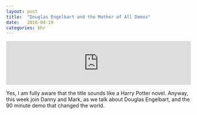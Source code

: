 ```yaml
---
layout: post
title:  "Douglas Engelbart and the Mother of All Demos"
date:   2016-04-19
categories: bhr
---
```


<iframe width="100%" height="120" src="https://www.mixcloud.com/widget/iframe/?feed=https%3A%2F%2Fwww.mixcloud.com%2Fucc_bhr%2Fdouglas-engelbart-and-the-mother-of-all-demos%2F&hide_cover=1&light=1" frameborder="0"></iframe>

Yes, I am fully aware that the title sounds like a Harry Potter novel. Anyway, this week join Danny and Mark, as we talk about Douglas Engelbart, and the 90 minute demo that changed the world.

